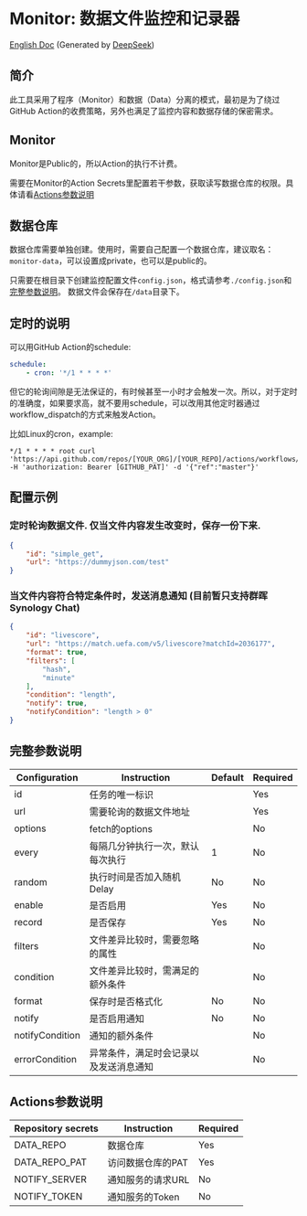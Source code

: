 # Monitor: 数据文件监控和记录器
[English Doc](/helloint/monitor/blob/main/README_zh-CN.md) (Generated by [DeepSeek](https://www.deepseek.com/))

## 简介
此工具采用了程序（Monitor）和数据（Data）分离的模式，最初是为了绕过GitHub Action的收费策略，另外也满足了监控内容和数据存储的保密需求。

## Monitor
Monitor是Public的，所以Action的执行不计费。

需要在Monitor的Action Secrets里配置若干参数，获取读写数据仓库的权限。具体请看[Actions参数说明](#Actions参数说明)

## 数据仓库
数据仓库需要单独创建。使用时，需要自己配置一个数据仓库，建议取名：`monitor-data`，可以设置成private，也可以是public的。

只需要在根目录下创建监控配置文件`config.json`，格式请参考`./config.json`和 [完整参数说明](#完整参数说明)。
数据文件会保存在`/data`目录下。

## 定时的说明
可以用GitHub Action的schedule:
```yaml
schedule:
    - cron: '*/1 * * * *'
```

但它的轮询间隙是无法保证的，有时候甚至一小时才会触发一次。所以，对于定时的准确度，如果要求高，就不要用schedule，可以改用其他定时器通过workflow_dispatch的方式来触发Action。

比如Linux的cron，example:
```shell
*/1 * * * * root curl 'https://api.github.com/repos/[YOUR_ORG]/[YOUR_REPO]/actions/workflows/detect.yml/dispatches' -H 'authorization: Bearer [GITHUB_PAT]' -d '{"ref":"master"}'
```

## 配置示例

### 定时轮询数据文件. 仅当文件内容发生改变时，保存一份下来.

```json
{
	"id": "simple_get",
	"url": "https://dummyjson.com/test"
}
```

### 当文件内容符合特定条件时，发送消息通知 (目前暂只支持群晖Synology Chat)
```json
{
	"id": "livescore",
	"url": "https://match.uefa.com/v5/livescore?matchId=2036177",
	"format": true,
	"filters": [
		"hash",
		"minute"
	],
	"condition": "length",
	"notify": true,
	"notifyCondition": "length > 0"
}
```

## 完整参数说明
| Configuration   | Instruction         | Default | Required |
|-----------------|---------------------|---------|----------|
| id              | 任务的唯一标识             |         | Yes      |
| url             | 需要轮询的数据文件地址         |         | Yes      |
| options         | fetch的options       |         | No       |
| every           | 每隔几分钟执行一次，默认每次执行    | 1       | No       |
| random          | 执行时间是否加入随机Delay     | No      | No       |
| enable          | 是否启用                | Yes     | No       |
| record          | 是否保存                | Yes     | No       |
| filters         | 文件差异比较时，需要忽略的属性     |         | No       |
| condition       | 文件差异比较时，需满足的额外条件    |         | No       |
| format          | 保存时是否格式化            | No      | No       |
| notify          | 是否启用通知              | No      | No       |
| notifyCondition | 通知的额外条件             |         | No       |
| errorCondition  | 异常条件，满足时会记录以及发送消息通知 |         | No       |

## Actions参数说明
| Repository secrets | Instruction | Required |
|--------------------|-------------|----------|
| DATA_REPO          | 数据仓库        | Yes      |
| DATA_REPO_PAT      | 访问数据仓库的PAT  | Yes      |
| NOTIFY_SERVER      | 通知服务的请求URL  | No       |
| NOTIFY_TOKEN       | 通知服务的Token  | No       |
